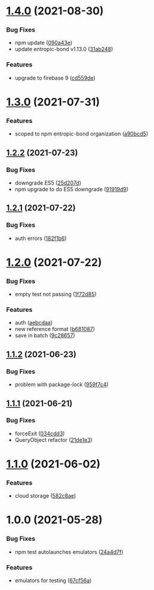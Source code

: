 # [1.4.0](https://github.com/entropic-bond/entropic-bond-firebase/compare/v1.3.0...v1.4.0) (2021-08-30)


### Bug Fixes

* npm update ([090a43e](https://github.com/entropic-bond/entropic-bond-firebase/commit/090a43e1186cba7a343efc11363c7571ec27ee6c))
* update entropic-bond v1.13.0 ([31ab248](https://github.com/entropic-bond/entropic-bond-firebase/commit/31ab2483f47ba85dd0c880b026a9ec68151fd74b))


### Features

* upgrade to firebase 9 ([cd559de](https://github.com/entropic-bond/entropic-bond-firebase/commit/cd559de46bb2d8b96161bed92fec591800a1ca26))

# [1.3.0](https://github.com/entropic-bond/entropic-bond-firebase/compare/v1.2.2...v1.3.0) (2021-07-31)


### Features

* scoped to npm entropic-bond organization ([a90bcd5](https://github.com/entropic-bond/entropic-bond-firebase/commit/a90bcd52bc352c034b108a2b5d1f8474c82ae326))

## [1.2.2](https://github.com/entropic-bond/entropic-bond-firebase/compare/v1.2.1...v1.2.2) (2021-07-23)


### Bug Fixes

* downgrade ES5 ([25d207d](https://github.com/entropic-bond/entropic-bond-firebase/commit/25d207dba55e2b0ee38b72d6fb05ee3350bdf3b4))
* npm upgrade to do ES5 downgrade ([91919d9](https://github.com/entropic-bond/entropic-bond-firebase/commit/91919d911a36463102ef0f98f87d996e49b501c4))

## [1.2.1](https://github.com/entropic-bond/entropic-bond-firebase/compare/v1.2.0...v1.2.1) (2021-07-22)


### Bug Fixes

* auth errors ([182f1b6](https://github.com/entropic-bond/entropic-bond-firebase/commit/182f1b616ffca722765675dceeb2f1d895ad82dc))

# [1.2.0](https://github.com/entropic-bond/entropic-bond-firebase/compare/v1.1.2...v1.2.0) (2021-07-22)


### Bug Fixes

* empty test not passing ([1f72d85](https://github.com/entropic-bond/entropic-bond-firebase/commit/1f72d85cded5b1ab7bf48918ba4ef0d3473cc937))


### Features

* auth ([aebcdaa](https://github.com/entropic-bond/entropic-bond-firebase/commit/aebcdaa725a103b6b6b7f52be44ee10d35ae5e3c))
* new reference format ([b681087](https://github.com/entropic-bond/entropic-bond-firebase/commit/b681087862d9ea3aaf759df42603f932f3c4a1d1))
* save in batch ([9c28657](https://github.com/entropic-bond/entropic-bond-firebase/commit/9c28657392ee6a73b642a894475da32221a05cea))

## [1.1.2](https://github.com/entropic-bond/entropic-bond-firebase/compare/v1.1.1...v1.1.2) (2021-06-23)


### Bug Fixes

* problem with package-lock ([959f7c4](https://github.com/entropic-bond/entropic-bond-firebase/commit/959f7c45cd0c219216a17c2e92329d440f29c766))

## [1.1.1](https://github.com/entropic-bond/entropic-bond-firebase/compare/v1.1.0...v1.1.1) (2021-06-21)


### Bug Fixes

* forceExit ([034cdd3](https://github.com/entropic-bond/entropic-bond-firebase/commit/034cdd36bf94c35bb9827ce2660d036c80f8990c))
* QueryObject refactor ([21de1e3](https://github.com/entropic-bond/entropic-bond-firebase/commit/21de1e3f939887c4b2f4e7ff49a5a5c842b3b356))

# [1.1.0](https://github.com/entropic-bond/entropic-bond-firebase/compare/v1.0.0...v1.1.0) (2021-06-02)


### Features

* cloud storage ([582c8ae](https://github.com/entropic-bond/entropic-bond-firebase/commit/582c8aedf74b6bc976d78c6d4875ef145c0d0e2b))

# 1.0.0 (2021-05-28)


### Bug Fixes

* npm test autolaunches emulators ([24a4d7f](https://github.com/entropic-bond/entropic-bond-firebase/commit/24a4d7f17dfa818476e0966127c408d23b27a79b))


### Features

* emulators for testing ([67cf56a](https://github.com/entropic-bond/entropic-bond-firebase/commit/67cf56aff498e71516838b5da0f09f0fab5c786e))

